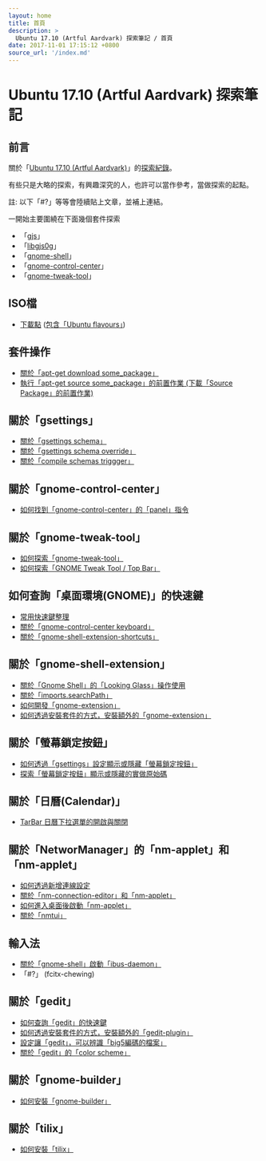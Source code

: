 ```yaml
---
layout: home
title: 首頁
description: >
  Ubuntu 17.10 (Artful Aardvark) 探索筆記 / 首頁
date: 2017-11-01 17:15:12 +0800
source_url: '/index.md'
---
```



# Ubuntu 17.10 (Artful Aardvark) 探索筆記


## 前言

關於「[Ubuntu 17.10 (Artful Aardvark)](https://wiki.ubuntu.com/ArtfulAardvark/ReleaseNotes)」的[探索紀錄](https://www.ubuntu-tw.org/modules/newbb/viewtopic.php?post_id=358814#forumpost358814)。

有些只是大略的探索，有興趣深究的人，也許可以當作參考，當做探索的起點。

註: 以下「#?」等等會陸續貼上文章，並補上連結。

一開始主要圍繞在下面幾個套件探索

* 「[gjs](https://packages.ubuntu.com/artful/gjs)」
* 「[libgjs0g](https://packages.ubuntu.com/artful/libgjs0g)」
* 「[gnome-shell](https://packages.ubuntu.com/artful/gnome-shell)」
* 「[gnome-control-center](https://packages.ubuntu.com/artful/gnome-control-center)」
* 「[gnome-tweak-tool](https://packages.ubuntu.com/artful/gnome-tweak-tool)」


## ISO檔

* [下載點](https://www.ubuntu-tw.org/modules/newbb/viewtopic.php?post_id=358650#forumpost358650) ([包含「Ubuntu flavours」](https://www.ubuntu.com/download/ubuntu-flavours))


## 套件操作

* [關於「apt-get download some_package」](https://www.ubuntu-tw.org/modules/newbb/viewtopic.php?post_id=358816#forumpost358816)
* [執行「apt-get source some_package」的前置作業 (下載「Source Package」的前置作業)](https://www.ubuntu-tw.org/modules/newbb/viewtopic.php?post_id=358818#forumpost358818)


## 關於「gsettings」

* [關於「gsettings schema」](https://www.ubuntu-tw.org/modules/newbb/viewtopic.php?post_id=358926#forumpost358926)
* [關於「gsettings schema override」](https://www.ubuntu-tw.org/modules/newbb/viewtopic.php?post_id=358928#forumpost358928)
* [關於「compile schemas triggger」](https://www.ubuntu-tw.org/modules/newbb/viewtopic.php?post_id=358930#forumpost358930)

## 關於「gnome-control-center」

* [如何找到「gnome-control-center」的「panel」指令](https://www.ubuntu-tw.org/modules/newbb/viewtopic.php?post_id=358820#forumpost358820)


## 關於「gnome-tweak-tool」

* [如何探索「gnome-tweak-tool」](https://www.ubuntu-tw.org/modules/newbb/viewtopic.php?post_id=358822#forumpost358822)
* [如何探索「GNOME Tweak Tool / Top Bar」](https://www.ubuntu-tw.org/modules/newbb/viewtopic.php?post_id=358824#forumpost358824)


## 如何查詢「桌面環境(GNOME)」的快速鍵

* [常用快速鍵整理](https://www.ubuntu-tw.org/modules/newbb/viewtopic.php?post_id=358826#forumpost358826)
* [關於「gnome-control-center keyboard」](https://www.ubuntu-tw.org/modules/newbb/viewtopic.php?post_id=358828#forumpost358828)
* [關於「gnome-shell-extension-shortcuts」](https://www.ubuntu-tw.org/modules/newbb/viewtopic.php?post_id=358830#forumpost358830)


## 關於「gnome-shell-extension」

* [關於「Gnome Shell」的「Looking Glass」操作使用](https://www.ubuntu-tw.org/modules/newbb/viewtopic.php?post_id=358832#forumpost358832)
* [關於「imports.searchPath」](https://www.ubuntu-tw.org/modules/newbb/viewtopic.php?post_id=358834#forumpost358834)
* [如何開發「gnome-extension」](https://www.ubuntu-tw.org/modules/newbb/viewtopic.php?post_id=358836#forumpost358836)
* [如何透過安裝套件的方式，安裝額外的「gnome-extension」](https://www.ubuntu-tw.org/modules/newbb/viewtopic.php?post_id=358838#forumpost358838)


## 關於「螢幕鎖定按鈕」

* [如何透過「gsettings」設定顯示或隱藏「螢幕鎖定按鈕」](https://www.ubuntu-tw.org/modules/newbb/viewtopic.php?post_id=358892#forumpost358892)
* [探索「螢幕鎖定按鈕」顯示或隱藏的實做原始碼](https://www.ubuntu-tw.org/modules/newbb/viewtopic.php?post_id=358938#forumpost358938)


## 關於「日曆(Calendar)」

* [TarBar 日曆下拉選單的開啟與關閉](https://www.ubuntu-tw.org/modules/newbb/viewtopic.php?post_id=358886#forumpost358886)


## 關於「NetworManager」的「nm-applet」和「nm-applet」

* [如何透過新增連線設定](https://www.ubuntu-tw.org/modules/newbb/viewtopic.php?post_id=358654#forumpost358654)
* [關於「nm-connection-editor」和「nm-applet」](https://www.ubuntu-tw.org/modules/newbb/viewtopic.php?post_id=358664#forumpost358664)
* [如何進入桌面後啟動「nm-applet」](https://www.ubuntu-tw.org/modules/newbb/viewtopic.php?post_id=358722#forumpost358722)
* [關於「nmtui」](https://www.ubuntu-tw.org/modules/newbb/viewtopic.php?post_id=358810#forumpost358810)

## 輸入法

* [關於「gnome-shell」啟動「ibus-daemon」](https://www.ubuntu-tw.org/modules/newbb/viewtopic.php?post_id=358940#forumpost358940)
* 「#?」 (fcitx-chewing)


## 關於「gedit」

* [如何查詢「gedit」的快速鍵](https://www.ubuntu-tw.org/modules/newbb/viewtopic.php?post_id=358840#forumpost358840)
* [如何透過安裝套件的方式，安裝額外的「gedit-plugin」](https://www.ubuntu-tw.org/modules/newbb/viewtopic.php?post_id=358842#forumpost358842)
* [設定讓「gedit」，可以辨識「big5編碼的檔案」](https://www.ubuntu-tw.org/modules/newbb/viewtopic.php?post_id=358844#forumpost358844)
* [關於「gedit」的「color scheme」](https://www.ubuntu-tw.org/modules/newbb/viewtopic.php?post_id=358846#forumpost358846)


## 關於「gnome-builder」

* [如何安裝「gnome-builder」](https://www.ubuntu-tw.org/modules/newbb/viewtopic.php?post_id=358848#forumpost358848)


## 關於「tilix」

* [如何安裝「tilix」](https://www.ubuntu-tw.org/modules/newbb/viewtopic.php?post_id=358850#forumpost358850)
